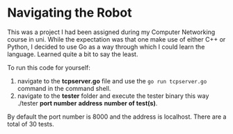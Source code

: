 # Navigating the Robot

This was a project I had been assigned during my Computer Networking course in uni. While the expectation was that one make use of either C++ or Python, I decided to use Go as a way through which I could learn the language. Learned quite a bit to say the least.


To run this code for yourself: 

1. navigate to the **tcpserver.go** file and use the `go run tcpserver.go` command in the command shell.
2. navigate to the **tester** folder and execute the tester binary this way ./tester **port number** **address** **number of test(s)**.

By default the port number is 8000 and the address is localhost. There are a total of 30 tests.

